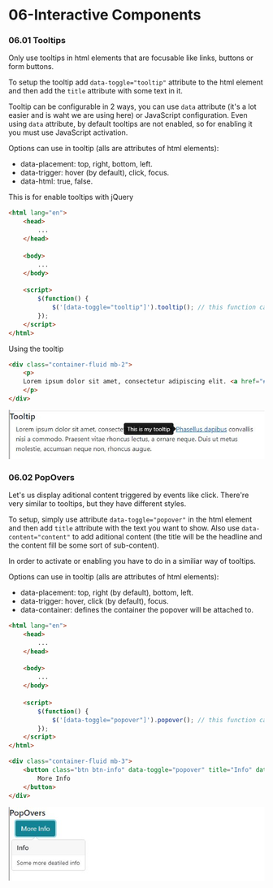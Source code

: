 # 06-Interactive Components

### 06.01 Tooltips

Only use tooltips in html elements that are focusable like links, buttons or form buttons.


To setup the tooltip add `data-toggle="tooltip"` attribute to the html element and then add the `title` attribute with some text in it.

Tooltip can be configurable in 2 ways, you can use `data` attribute (it's a lot easier and is waht we are using here) or JavaScript configuration. Even using `data` attribute, by default tooltips are not enabled, so for enabling it you must use JavaScript activation.


Options can use in tooltip (alls are attributes of html elements):
 - data-placement: top, right, bottom, left.
 - data-trigger: hover (by default), click, focus.
 - data-html: true, false. 

This is for enable tooltips with jQuery
```html
<html lang="en">
    <head>
        ...
    </head>

    <body>
        ...
    </body>

    <script>
        $(function() {
            $('[data-toggle="tooltip"]').tooltip(); // this function can receive options object.
        });
    </script>
</html>
```

Using the tooltip
```html
<div class="container-fluid mb-2">
    <p>
    Lorem ipsum dolor sit amet, consectetur adipiscing elit. <a href="#" data-toggle="tooltip" data-placement="left" title="This is my tooltip">Phasellus dapibus</a> convallis nisi a commodo. Praesent vitae rhoncus lectus, a ornare neque. Duis ut metus molestie, accumsan neque non, rhoncus augue.
    </p>
</div>
```

![img1](./img/Tooltip1.JPG)

### 06.02 PopOvers

Let's us display aditional content triggered by events like click. There're very similar to tooltips, but they have different styles.

To setup, simply use attribute `data-toggle="popover"` in the html element and then add `title` attribute with the text you want to show. Also use `data-content="content"` to add aditional content (the title will be the headline and the content fill be some sort of sub-content).

In order to activate or enabling you have to do in a similiar way of tooltips.

Options can use in tooltip (alls are attributes of html elements):
 - data-placement: top, right (by default), bottom, left.
 - data-trigger: hover, click (by default), focus.
 - data-container: defines the container the popover will be attached to.

```html
<html lang="en">
    <head>
        ...
    </head>

    <body>
        ...
    </body>

    <script>
        $(function() {
            $('[data-toggle="popover"]').popover(); // this function can receive options object.
        });
    </script>
</html>
```

```html
<div class="container-fluid mb-3">
    <button class="btn btn-info" data-toggle="popover" title="Info" data-content="Some more deatiled info" data-placement="bottom">
        More Info
    </button>
</div>
```

![img2](./img/PopOvers1.JPG)